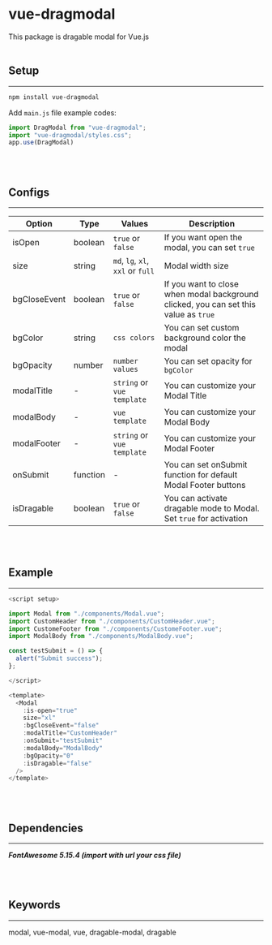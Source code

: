 # vue-dragmodal

This package is dragable modal for Vue.js
<br></br>
## Setup
---

```sh
npm install vue-dragmodal
```
Add `main.js` file example codes:
``` javascript
import DragModal from "vue-dragmodal";
import "vue-dragmodal/styles.css";
app.use(DragModal)
```
<br></br>
## Configs
---

 Option | Type | Values | Description 
 --- | --- | --- | ---
 isOpen | boolean | `true` or `false` | If you want open the modal, you can set `true`
size | string |  `md`, `lg`, `xl`, `xxl` or `full` | Modal width size
bgCloseEvent | boolean | `true` or `false`| If you want to close when modal background clicked, you can set this value as `true`
bgColor | string | `css colors`| You can set custom background color the modal
bgOpacity | number | `number values`| You can set opacity for `bgColor`
modalTitle | - | `string` or `vue template`| You can customize your Modal Title
modalBody | - | `vue template`| You can customize your Modal Body
modalFooter | - | `string` or `vue template`| You can customize your Modal Footer
onSubmit | function | - | You can set onSubmit function for default Modal Footer buttons
isDragable | boolean | `true` or `false` | You can activate dragable mode to Modal. Set `true` for activation

<br></br>
## Example
---
``` javascript
<script setup>

import Modal from "./components/Modal.vue";
import CustomHeader from "./components/CustomHeader.vue";
import CustomeFooter from "./components/CustomeFooter.vue";
import ModalBody from "./components/ModalBody.vue";

const testSubmit = () => {
  alert("Submit success");
};

</script>

<template>
  <Modal
    :is-open="true"
    size="xl"
    :bgCloseEvent="false"
    :modalTitle="CustomHeader"
    :onSubmit="testSubmit"
    :modalBody="ModalBody"
    :bgOpacity="0"
    :isDragable="false"
  />
</template>
```

<br></br>
## Dependencies
---
***FontAwesome 5.15.4 (import with url your css file)***

<br></br>
## Keywords
---
modal, vue-modal, vue, dragable-modal, dragable